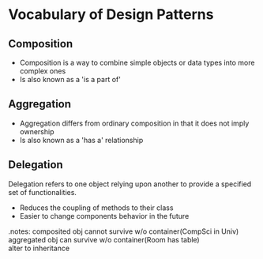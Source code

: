 # Vocabulary of Design Patterns

## Composition

* Composition is a way to combine simple objects or data types into more complex ones
* Is also known as a 'is a part of' 
<!--
-->

## Aggregation

* Aggregation differs from ordinary composition in that it does not imply ownership
* Is also known as a 'has a' relationship
<!--
-->

## Delegation

Delegation refers to one object relying upon another to provide a specified set of functionalities.

* Reduces the coupling of methods to their class
* Easier to change components behavior in the future
<!--
-->

.notes: composited obj cannot survive w/o container(CompSci in Univ)<br>aggregated obj can survive w/o container(Room has table)<br>alter to inheritance


